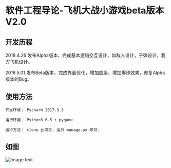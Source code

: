 # 软件工程导论-飞机大战小游戏beta版本V2.0

## 开发历程
2018.4.26 发布Alpha版本，完成基本逻辑交互设计，如敌人设计，子弹设计，我方飞机设计。

2018.5.01 发布Beta版本，完成界面优化，增加血条，增加爆炸效果，修复Alpha版本的Bug。

## 使用方法
```
开发环境： Pycharm 2017.3.3

运行环境： Python3.6.5 + pygame

运行方法： clone 此项目, 运行 manage.py 即可.
```

## 如图
![Image text](https://raw.githubusercontent.com/csrftoken/PlayPlane/master/material/play.jpg)
